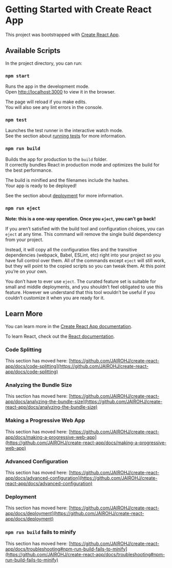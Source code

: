 # Getting Started with Create React App

This project was bootstrapped with [Create React App](https://github.com/JAIROHJ/create-react-app).

## Available Scripts

In the project directory, you can run:

### `npm start`

Runs the app in the development mode.\
Open [http://localhost:3000](http://localhost:3000) to view it in the browser.

The page will reload if you make edits.\
You will also see any lint errors in the console.

### `npm test`

Launches the test runner in the interactive watch mode.\
See the section about [running tests](https://github.com/JAIROHJ/create-react-app/docs/running-tests) for more information.

### `npm run build`

Builds the app for production to the `build` folder.\
It correctly bundles React in production mode and optimizes the build for the best performance.

The build is minified and the filenames include the hashes.\
Your app is ready to be deployed!

See the section about [deployment](https://github.com/JAIROHJ/create-react-app/docs/deployment) for more information.

### `npm run eject`

**Note: this is a one-way operation. Once you `eject`, you can’t go back!**

If you aren’t satisfied with the build tool and configuration choices, you can `eject` at any time. This command will remove the single build dependency from your project.

Instead, it will copy all the configuration files and the transitive dependencies (webpack, Babel, ESLint, etc) right into your project so you have full control over them. All of the commands except `eject` will still work, but they will point to the copied scripts so you can tweak them. At this point you’re on your own.

You don’t have to ever use `eject`. The curated feature set is suitable for small and middle deployments, and you shouldn’t feel obligated to use this feature. However we understand that this tool wouldn’t be useful if you couldn’t customize it when you are ready for it.

## Learn More

You can learn more in the [Create React App documentation](https://github.com/JAIROHJ/create-react-app/docs/getting-started).

To learn React, check out the [React documentation](https://reactjs.org/).

### Code Splitting

This section has moved here: [https://github.com/JAIROHJ/create-react-app/docs/code-splitting](https://github.com/JAIROHJ/create-react-app/docs/code-splitting)

### Analyzing the Bundle Size

This section has moved here: [https://github.com/JAIROHJ/create-react-app/docs/analyzing-the-bundle-size](https://github.com/JAIROHJ/create-react-app/docs/analyzing-the-bundle-size)

### Making a Progressive Web App

This section has moved here: [https://github.com/JAIROHJ/create-react-app/docs/making-a-progressive-web-app](https://github.com/JAIROHJ/create-react-app/docs/making-a-progressive-web-app)

### Advanced Configuration

This section has moved here: [https://github.com/JAIROHJ/create-react-app/docs/advanced-configuration](https://github.com/JAIROHJ/create-react-app/docs/advanced-configuration)

### Deployment

This section has moved here: [https://github.com/JAIROHJ/create-react-app/docs/deployment](https://github.com/JAIROHJ/create-react-app/docs/deployment)

### `npm run build` fails to minify

This section has moved here: [https://github.com/JAIROHJ/create-react-app/docs/troubleshooting#npm-run-build-fails-to-minify](https://github.com/JAIROHJ/create-react-app/docs/troubleshooting#npm-run-build-fails-to-minify)
